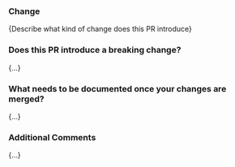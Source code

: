 ### Change

{Describe what kind of change does this PR introduce}

### Does this PR introduce a breaking change?

{...}

### What needs to be documented once your changes are merged?

{...}

### Additional Comments

{...}
